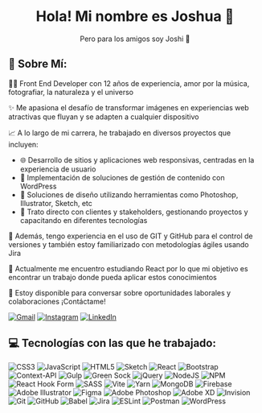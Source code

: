 <h1 align="center">Hola! Mi nombre es Joshua 👋</h1>
<p align="center">Pero para los amigos soy Joshi 🌟</p>

## 💫 Sobre Mí:
👨‍💻 Front End Developer con 12 años de experiencia, amor por la música, fotografiar, la naturaleza y el universo

✨ Me apasiona el desafío de transformar imágenes en experiencias web atractivas que fluyan y se adapten a cualquier dispositivo

📈 A lo largo de mi carrera, he trabajado en diversos proyectos que incluyen:

- 🌐 Desarrollo de sitios y aplicaciones web responsivas, centradas en la experiencia de usuario
- 🔄 Implementación de soluciones de gestión de contenido con WordPress
- 🎨 Soluciones de diseño utilizando herramientas como Photoshop, Illustrator, Sketch, etc
- 🤝 Trato directo con clientes y stakeholders, gestionando proyectos y capacitando en diferentes tecnologías

🔧 Además, tengo experiencia en el uso de GIT y GitHub para el control de versiones y también estoy familiarizado con metodologías ágiles usando Jira

🚀 Actualmente me encuentro estudiando React por lo que mi objetivo es encontrar un trabajo donde pueda aplicar estos conocimientos

📧 Estoy disponible para conversar sobre oportunidades laborales y colaboraciones ¡Contáctame!

[![Gmail](https://img.shields.io/badge/Gmail-D14836?style=for-the-badge&logo=gmail&logoColor=white)](mailto:hola@joshua.cl) [![Instagram](https://img.shields.io/badge/Instagram-E4405F?style=for-the-badge&logo=instagram&logoColor=white)](https://instagram.com/ioshitorres) [![LinkedIn](https://img.shields.io/badge/LinkedIn-0077B5?style=for-the-badge&logo=linkedin&logoColor=white)](https://linkedin.com/in/joshuafrontend) 

## 💻 Tecnologías con las que he trabajado:
![CSS3](https://img.shields.io/badge/css3-%231572B6.svg?style=for-the-badge&logo=css3&logoColor=white) ![JavaScript](https://img.shields.io/badge/javascript-%23323330.svg?style=for-the-badge&logo=javascript&logoColor=%23F7DF1E) ![HTML5](https://img.shields.io/badge/html5-%23E34F26.svg?style=for-the-badge&logo=html5&logoColor=white) ![Sketch](https://img.shields.io/badge/Sketch-FFB387?style=for-the-badge&logo=sketch&logoColor=black) ![React](https://img.shields.io/badge/react-%2320232a.svg?style=for-the-badge&logo=react&logoColor=%2361DAFB) ![Bootstrap](https://img.shields.io/badge/bootstrap-%238511FA.svg?style=for-the-badge&logo=bootstrap&logoColor=white) ![Context-API](https://img.shields.io/badge/Context--Api-000000?style=for-the-badge&logo=react) ![Gulp](https://img.shields.io/badge/GULP-%23CF4647.svg?style=for-the-badge&logo=gulp&logoColor=white) ![Green Sock](https://img.shields.io/badge/green%20sock-88CE02?style=for-the-badge&logo=greensock&logoColor=white) ![jQuery](https://img.shields.io/badge/jquery-%230769AD.svg?style=for-the-badge&logo=jquery&logoColor=white) ![NodeJS](https://img.shields.io/badge/node.js-6DA55F?style=for-the-badge&logo=node.js&logoColor=white) ![NPM](https://img.shields.io/badge/NPM-%23CB3837.svg?style=for-the-badge&logo=npm&logoColor=white) ![React Hook Form](https://img.shields.io/badge/React%20Hook%20Form-%23EC5990.svg?style=for-the-badge&logo=reacthookform&logoColor=white) ![SASS](https://img.shields.io/badge/SASS-hotpink.svg?style=for-the-badge&logo=SASS&logoColor=white) ![Vite](https://img.shields.io/badge/vite-%23646CFF.svg?style=for-the-badge&logo=vite&logoColor=white) ![Yarn](https://img.shields.io/badge/yarn-%232C8EBB.svg?style=for-the-badge&logo=yarn&logoColor=white) ![MongoDB](https://img.shields.io/badge/MongoDB-%234ea94b.svg?style=for-the-badge&logo=mongodb&logoColor=white) ![Firebase](https://img.shields.io/badge/firebase-a08021?style=for-the-badge&logo=firebase&logoColor=ffcd34) ![Adobe Illustrator](https://img.shields.io/badge/adobe%20illustrator-%23FF9A00.svg?style=for-the-badge&logo=adobe%20illustrator&logoColor=white) ![Figma](https://img.shields.io/badge/figma-%23F24E1E.svg?style=for-the-badge&logo=figma&logoColor=white) ![Adobe Photoshop](https://img.shields.io/badge/adobe%20photoshop-%2331A8FF.svg?style=for-the-badge&logo=adobe%20photoshop&logoColor=white) ![Adobe XD](https://img.shields.io/badge/Adobe%20XD-470137?style=for-the-badge&logo=Adobe%20XD&logoColor=#FF61F6) ![Invision](https://img.shields.io/badge/invision-FF3366?style=for-the-badge&logo=invision&logoColor=white) ![Git](https://img.shields.io/badge/git-%23F05033.svg?style=for-the-badge&logo=git&logoColor=white) ![GitHub](https://img.shields.io/badge/github-%23121011.svg?style=for-the-badge&logo=github&logoColor=white) ![Babel](https://img.shields.io/badge/Babel-F9DC3e?style=for-the-badge&logo=babel&logoColor=black) ![Jira](https://img.shields.io/badge/jira-%230A0FFF.svg?style=for-the-badge&logo=jira&logoColor=white) ![ESLint](https://img.shields.io/badge/ESLint-4B3263?style=for-the-badge&logo=eslint&logoColor=white) ![Postman](https://img.shields.io/badge/Postman-FF6C37?style=for-the-badge&logo=postman&logoColor=white) ![WordPress](https://img.shields.io/badge/WordPress-%23117AC9.svg?style=for-the-badge&logo=WordPress&logoColor=white)
